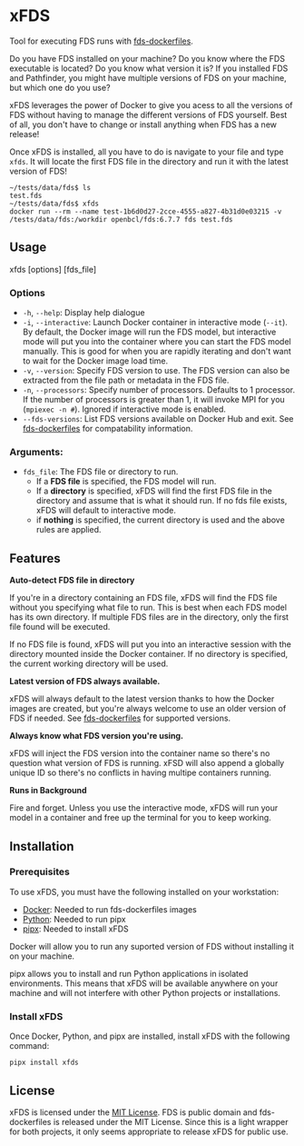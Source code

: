 # xFDS

Tool for executing FDS runs with [fds-dockerfiles](https://github.com/openbcl/fds-dockerfiles).

Do you have FDS installed on your machine? Do you know where the FDS executable is located? Do you know what version it is? If you installed FDS and Pathfinder, you might have multiple versions of FDS on your machine, but which one do you use?

xFDS leverages the power of Docker to give you acess to all the versions of FDS without having to manage the different versions of FDS yourself. Best of all, you don't have to change or install anything when FDS has a new release!

Once xFDS is installed, all you have to do is navigate to your file and type `xfds`. It will locate the first FDS file in the directory and run it with the latest version of FDS!

```
~/tests/data/fds$ ls
test.fds
~/tests/data/fds$ xfds
docker run --rm --name test-1b6d0d27-2cce-4555-a827-4b31d0e03215 -v /tests/data/fds:/workdir openbcl/fds:6.7.7 fds test.fds
```

## Usage

xfds [options] [fds_file]

### Options
- `-h`, `--help`: Display help dialogue
- `-i`, `--interactive`: Launch Docker container in interactive mode (`--it`). By default, the Docker image will run the FDS model, but interactive mode will put you into the container where you can start the FDS model manually. This is good for when you are rapidly iterating and don't want to wait for the Docker image load time.
- `-v`, `--version`: Specify FDS version to use. The FDS version can also be extracted from the file path or metadata in the FDS file.
- `-n`, `--processors`: Specify number of processors. Defaults to 1 processor. If the number of processors is greater than 1, it will invoke MPI for you (`mpiexec -n #`). Ignored if interactive mode is enabled.
- `--fds-versions`: List FDS versions available on Docker Hub and exit. See [fds-dockerfiles](https://github.com/openbcl/fds-dockerfiles) for compatability information.

### Arguments:
- `fds_file`: The FDS file or directory to run.
  - If a **FDS file** is specified, the FDS model will run.
  - If a **directory** is specified, xFDS will find the first FDS file in the directory and assume that is what it should run. If no fds file exists, xFDS will default to interactive mode.
  - if **nothing** is specified, the current directory is used and the above rules are applied.

## Features

**Auto-detect FDS file in directory**

If you're in a directory containing an FDS file, xFDS will find the FDS file without you specifying what file to run. This is best when each FDS model has its own directory. If multiple FDS files are in the directory, only the first file found will be executed.

If no FDS file is found, xFDS will put you into an interactive session with the directory mounted inside the Docker container. If no directory is specified, the current working directory will be used.

**Latest version of FDS always available.**

xFDS will always default to the latest version thanks to how the Docker images are created, but you're always welcome to use an older version of FDS if needed. See [fds-dockerfiles](https://github.com/openbcl/fds-dockerfiles) for supported versions.

**Always know what FDS version you're using.**

xFDS will inject the FDS version into the container name so there's no question what version of FDS is running. xFSD will also append a globally unique ID so there's no conflicts in having multipe containers running.

**Runs in Background**

Fire and forget. Unless you use the interactive mode, xFDS will run your model in a container and free up the terminal for you to keep working.

## Installation

### Prerequisites
To use xFDS, you must have the following installed on your workstation:

- [Docker](https://www.docker.com/): Needed to run fds-dockerfiles images
- [Python](https://www.python.org/): Needed to run pipx
- [pipx](https://pypa.github.io/pipx/): Needed to install xFDS

Docker will allow you to run any suported version of FDS without installing it on your machine.

pipx allows you to install and run Python applications in isolated environments. This means that xFDS will be available anywhere on your machine and will not interfere with other Python projects or installations.

### Install xFDS
Once Docker, Python, and pipx are installed, install xFDS with the following command:

```
pipx install xfds
```

## License

xFDS is licensed under the [MIT License](https://opensource.org/licenses/MIT). FDS is public domain and fds-dockerfiles is released under the MIT License. Since this is a light wrapper for both projects, it only seems appropriate to release xFDS for public use.

